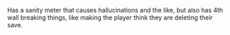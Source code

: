 Has a sanity meter that causes hallucinations and the like, but also has 4th wall breaking things, like making the player think they are deleting their save.
